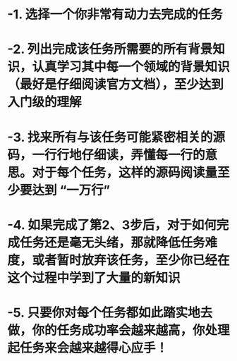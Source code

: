 # -1. 选择一个你非常有动力去完成的任务  
# -2. 列出完成该任务所需要的所有背景知识，认真学习其中每一个领域的背景知识（最好是仔细阅读官方文档），至少达到入门级的理解
# -3. 找来所有与该任务可能紧密相关的源码，一行行地仔细读，弄懂每一行的意思。对于每个任务，这样的源码阅读量至少要达到   “一万行”
# -4. 如果完成了第2、3步后，对于如何完成任务还是毫无头绪，那就降低任务难度，或者暂时放弃该任务，至少你已经在这个过程中学到了大量的新知识
# -5. 只要你对每个任务都如此踏实地去做，你的任务成功率会越来越高，你处理起任务来会越来越得心应手！
